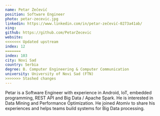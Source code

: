 ```yaml
---
name: Petar Zečević
position: Software Engineer
photo: petar-zecevic.jpg
linkedin: https://www.linkedin.com/in/petar-zečević-0273a41ab/
xing: 
github: https://github.com/PetarZecevic
website: 
<<<<<<< Updated upstream
index: 12
=======
index: 103
city: Novi Sad
country: Serbia
degree: B. Computer Engineering & Computer Communication
university: University of Novi Sad (FTN)
>>>>>>> Stashed changes
---
```

Petar is a Software Engineer with experience in Android, IoT, embedded programming, REST API and Big Data / Apache Spark. He is interested in Data Mining and Performance Optimization. He joined Atomiv to share his experiences and helps teams build systems for Big Data processing.